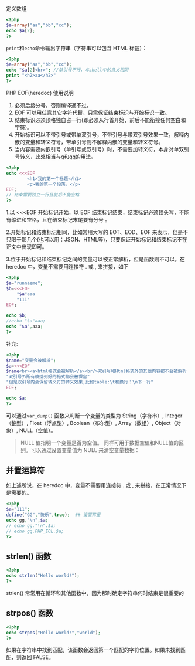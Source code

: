 定义数组
```php
<?php
$a=array("aa","bb","cc");
echo $a[2];
?>
```
`print`和`echo`命令输出字符串（字符串可以包含 HTML 标签）：
```php
<?php
$a=array("aa","bb","cc");
echo "$a[2]<br>"; //单引号不行，与shell中的含义相同
print "<h2>aa</h2>"
?>
```
PHP EOF(heredoc) 使用说明
1. 必须后接分号，否则编译通不过。
2. EOF 可以用任意其它字符代替，只需保证结束标识与开始标识一致。
3. 结束标识必须顶格独自占一行(即必须从行首开始，前后不能衔接任何空白和字符)。
4. 开始标识可以不带引号或带单双引号，不带引号与带双引号效果一致，解释内嵌的变量和转义符号，带单引号则不解释内嵌的变量和转义符号。
5. 当内容需要内嵌引号（单引号或双引号）时，不需要加转义符，本身对单双引号转义，此处相当与q和qq的用法。
```php
<?php
echo <<<EOF
        <h1>我的第一个标题</h1>
        <p>我的第一个段落。</p>
EOF;
// 结束需要独立一行且前后不能空格
?>
```
1.以 <<<EOF 开始标记开始，以 EOF 结束标记结束，结束标记必须顶头写，不能有缩进和空格，且在结束标记末尾要有分号 。

2.开始标记和结束标记相同，比如常用大写的 EOT、EOD、EOF 来表示，但是不只限于那几个(也可以用：JSON、HTML等)，只要保证开始标记和结束标记不在正文中出现即可。

3.位于开始标记和结束标记之间的变量可以被正常解析，但是函数则不可以。在 heredoc 中，变量不需要用连接符 . 或 , 来拼接，如下
```php
<?php
$a="runnaeme";
$b=<<<EOF
    "$a"aaa
    "111"
EOF;

echo $b;
//echo "$a"aaa;
echo "$a",aaa;
?>
```
补充:
```php
<?php
$name="变量会被解析";
$a=<<<EOF
$name<br><a>html格式会被解析</a><br/>双引号和Html格式外的其他内容都不会被解析
"双引号外所有被排列好的格式都会被保留"
"但是双引号内会保留转义符的转义效果,比如table:\t和换行：\n下一行"
EOF;

echo $a;
?>
```
可以通过`var_dump()` 函数来判断一个变量的类型为
String（字符串）, Integer（整型）, Float（浮点型）, Boolean（布尔型）, Array（数组）, Object（对象）, NULL（空值）。
> NULL 值指明一个变量是否为空值。 同样可用于数据空值和NULL值的区别。可以通过设置变量值为 NULL 来清空变量数据：
## 并置运算符
如上述所说，在 heredoc 中，变量不需要用连接符 . 或 , 来拼接，在正常情况下是需要的。
```php
<?php
$a="111";
define("GG","快乐",true);  ## 设置常量
echo gg,"\n",$a;
// echo gg."\n".$a;
// echo gg.PHP_EOL.$a;
?>
```
## strlen() 函数
```php
<?php
echo strlen("Hello world!");
?>
```
strlen() 常常用在循环和其他函数中，因为那时确定字符串何时结束是很重要的
## strpos() 函数
```php
<?php
echo strpos("Hello world!","world");
?>
```
如果在字符串中找到匹配，该函数会返回第一个匹配的字符位置。如果未找到匹配，则返回 FALSE。
